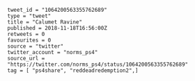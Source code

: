 ```
tweet_id = "1064200563355762689"
type = "tweet"
title = "Calumet Ravine"
published = 2018-11-18T16:56:00Z
retweets = 0
favourites = 0
source = "twitter"
twitter_account = "norms_ps4"
source_url = "https://twitter.com/norms_ps4/status/1064200563355762689"
tag = [ "ps4share", "reddeadredemption2",]
```

<p class='image'><img src='https://mnf.m17s.net/2018/11/18/DsTMxTiX4AI7tAr.jpg' alt=''></p>

